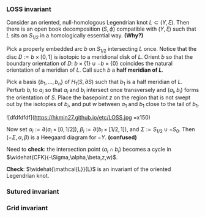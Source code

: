 ### LOSS invariant
Consider an oriented, null-homologous Legendrian knot $L \subset (Y,\xi)$. Then there is an open book decomposition  $(S,\phi)$ compatible with $(Y,\xi)$ such that $L$ sits on $S_{1/2}$ in a homologically essential way. **(Why?)**

Pick a properly embedded arc $b$ on $S_{1/2}$ intersecting $L$ once. Notice that the disc $D := b \times [0,1]$ is isotopic to a meridional disk of $L$. Orient $b$ so that the boundary orientation of $D$: $b \times \{1\} \cup -b \times \{0\}$ coincides the natural orientation of a meridian of $L$.  Call such $b$ a **half meridian of $L$**.

Pick a basis $\{b_1,...,b_n\}$ of $H_1(S, \partial S)$ such that $b_1$ is a half meridian of $L$. Perturb $b_i$ to $a_i$ so that $a_i$ and $b_i$ intersect once transversely and $(a_i,b_i)$ forms the orientation of $S$. Place the basepoint $z$ on the region that is not swept out by the isotopies of $b_i$, and put $w$ between $a_1$ and $b_1$ close to the tail of $b_1$.

![dfdfdfdf](https://hkmin27.github.io/etc/LOSS.jpg =x150)

Now set $\alpha_i := \partial (a_i \times [0,1/2])$, $\beta_i := \partial (b_i \times [1/2, 1])$, and $\Sigma := S_{1/2} \cup -S_0$. Then $(-\Sigma, \alpha, \beta)$ is a Heegaard diagram for $-Y$. **(confused)**

Need to **check**: the intersection point $(a_i \cap b_i)$ becomes a cycle in $\widehat{CFK}(-\Sigma,\alpha,\beta,z,w)$.

**Check**: $\widehat{\mathcal{L}}(L)$ is an invariant of the oriented Legendrian knot.

### Sutured invariant

### Grid invariant

<!--stackedit_data:
eyJoaXN0b3J5IjpbNjgwODMzNTE0LDIxMDI0MTc1MTQsLTIxND
A2Nzk1NTksMTQ0OTQ0NTcxNSwtNDkyNjUxMTkxLDExOTg4Mzcw
NTUsMjAyMzQwMDg2OCwtMjEyNTkwODUxMiw3NzI4NTM1ODQsMT
M2ODQwMzQzMiwtMTg4MTgzNzEyOSwxNDM2ODU4NzU0LDczNjk5
Mjg0NF19
-->